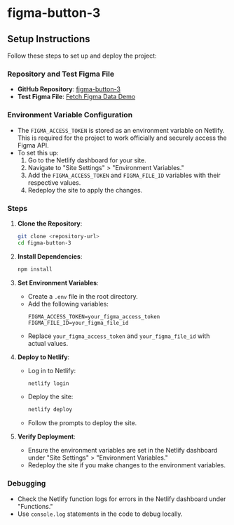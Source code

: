 # figma-button-3

## Setup Instructions

Follow these steps to set up and deploy the project:

### Repository and Test Figma File

- **GitHub Repository**: [figma-button-3](https://github.com/csfulk/figma-button-3)
- **Test Figma File**: [Fetch Figma Data Demo](https://www.figma.com/design/dA2fU9PrVsU1CMyc79d6hG/Fetch-Figma-Data-Demo?node-id=705-340&p=f&t=1jz1nG34op61pmgb-0)

### Environment Variable Configuration

- The `FIGMA_ACCESS_TOKEN` is stored as an environment variable on Netlify. This is required for the project to work officially and securely access the Figma API.
- To set this up:
  1. Go to the Netlify dashboard for your site.
  2. Navigate to "Site Settings" > "Environment Variables."
  3. Add the `FIGMA_ACCESS_TOKEN` and `FIGMA_FILE_ID` variables with their respective values.
  4. Redeploy the site to apply the changes.

### Steps

1. **Clone the Repository**:
   ```bash
   git clone <repository-url>
   cd figma-button-3
   ```

2. **Install Dependencies**:
   ```bash
   npm install
   ```

3. **Set Environment Variables**:
   - Create a `.env` file in the root directory.
   - Add the following variables:
     ```env
     FIGMA_ACCESS_TOKEN=your_figma_access_token
     FIGMA_FILE_ID=your_figma_file_id
     ```
   - Replace `your_figma_access_token` and `your_figma_file_id` with actual values.

4. **Deploy to Netlify**:
   - Log in to Netlify:
     ```bash
     netlify login
     ```
   - Deploy the site:
     ```bash
     netlify deploy
     ```
   - Follow the prompts to deploy the site.

5. **Verify Deployment**:
   - Ensure the environment variables are set in the Netlify dashboard under "Site Settings" > "Environment Variables."
   - Redeploy the site if you make changes to the environment variables.

### Debugging
- Check the Netlify function logs for errors in the Netlify dashboard under "Functions."
- Use `console.log` statements in the code to debug locally.

